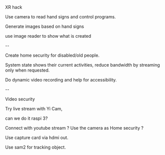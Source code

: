 XR hack

Use camera to read hand signs and control programs.

Generate images based on hand signs

use image reader to show what is created

--

Create home security for disabled/old people.

System state shows their current activities, reduce bandwidth by streaming only when requested.

Do dynamic video recording and help for accessibility.


--

Video security

Try live stream with Yi Cam, 

can we do it raspi 3?  

Connect with youtube stream ? Use the camera as Home security ?

Use capture card via hdmi out.

Use sam2 for tracking object.